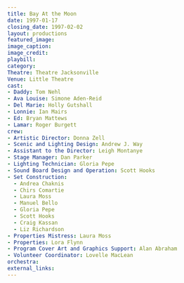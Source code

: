 ```yaml
---
title: Bay At the Moon
date: 1997-01-17
closing_date: 1997-02-02
layout: productions
featured_image:
image_caption:
image_credit:
playbill:
category:
Theatre: Theatre Jacksonville
Venue: Little Theatre
cast:
- Daddy: Tom Nehl
- Ava Louise: Simone Aden-Reid
- Del Marie: Holly Gutshall
- Lonnie: Ian Mairs
- Ed: Bryan Mattews
- Lamar: Roger Burgett
crew:
- Artistic Director: Donna Zell
- Scenic and Lighting Design: Andrew J. Way
- Assistant to the Director: Leigh Montanye
- Stage Manager: Dan Parker
- Lighting Technician: Gloria Pepe
- Sound Board Design and Operation: Scott Hooks
- Set Construction:
  - Andrea Chaknis
  - Chirs Comartie
  - Laura Moss
  - Manuel Bello
  - Gloria Pepe
  - Scott Hooks
  - Craig Kassan
  - Liz Richardson
- Properties Mistress: Laura Moss
- Properties: Lora Flynn
- Program Cover Art and Graphics Support: Alan Abraham
- Volunteer Coordinator: Lovelle MacLean
orchestra:
external_links:
---
```

